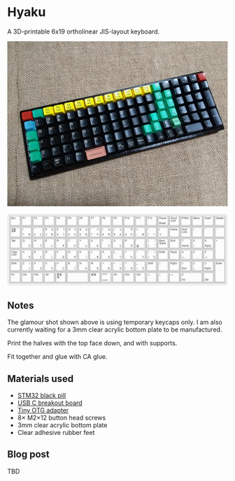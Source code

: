 # Hyaku

A 3D-printable 6x19 ortholinear JIS-layout keyboard.

![Temporary glamour shot](image/glamour_temp.jpg)

![Planned JIS layout](image/layout.png)

## Notes

The glamour shot shown above is using temporary keycaps only. I am also currently waiting for a 3mm clear acrylic bottom plate to be manufactured.

Print the halves with the top face down, and with supports.

Fit together and glue with CA glue.

## Materials used

- [STM32 black pill](https://stm32-base.org/boards/STM32F103C8T6-Black-Pill.html)
- [USB C breakout board](https://tronixlabs.com.au/breakout-boards/usb/usb-c-3-1-socket-breakout-board-australia/)
- [Tiny OTG adapter](https://www.adafruit.com/product/2910)
- 8× M2×12 button head screws
- 3mm clear acrylic bottom plate
- Clear adhesive rubber feet

## Blog post

TBD